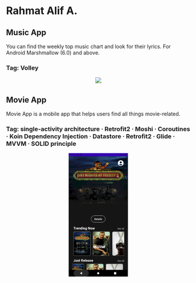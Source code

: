 # Rahmat Alif A.

## Music App

You can find the weekly top music chart and look for their lyrics. For Android Marshmallow (6.0) and above.
### Tag: Volley

<p align="center"><img src="https://user-images.githubusercontent.com/60184727/148392645-cad58931-2f80-4acb-a8fa-12559a04c4df.jpg" width="32%"/></p>


## Movie App

Movie App is a mobile app that helps users find all things movie-related.
### Tag: single-activity architecture · Retrofit2 · Moshi · Coroutines · Koin Dependency Injection · Datastore · Retrofit2 · Glide · MVVM · SOLID principle

<p align="center"><img src="https://github.com/k900s10/SyngryChallenges/blob/challenge5/outputs/index.png" width="32%"/></p>


